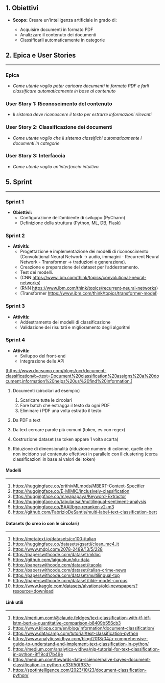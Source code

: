 ## 1. Obiettivi
- **Scopo:**
    Creare un'intelligenza artificiale in grado di:
    
    - Acquisire documenti in formato PDF
    - Analizzare il contenuto dei documenti
    - Classificarli automaticamente in categorie

## 2. Epica e User Stories
---
### Epica

- _Come utente voglio poter caricare documenti in formato PDF e farli classificare automaticamente in base al contenuto_

### User Story 1: Riconoscimento del contenuto

- _Il sistema deve riconoscere il testo per estrarre informazioni rilevanti_

### User Story 2: Classificazione dei documenti

- _Come utente voglio che il sistema classifichi automaticamente i documenti in categorie_

### User Story 3: Interfaccia

- _Come utente voglio un'interfaccia intuitiva_

## 5. Sprint
---
### Sprint 1

- **Obiettivi:**
    - Configurazione dell’ambiente di sviluppo (PyCharm)
    - Definizione della struttura (Python, ML, DB, Flask)

### Sprint 2

- **Attività:**
    - Progettazione e implementazione dei modelli di riconoscimento (Convolutional Neural Network -> audio, immagini - Recurrent Neural Network - Transformer -> traduzioni e generazione).
    - Creazione e preparazione del dataset per l’addestramento.
    - Test dei modelli.
    - (CNN https://www.ibm.com/think/topics/convolutional-neural-networks)
    - (RNN https://www.ibm.com/think/topics/recurrent-neural-networks)
    - (Transformer https://www.ibm.com/think/topics/transformer-model)

### Sprint 3

- **Attività:**
    - Addestramento dei modelli di classificazione
    - Validazione dei risultati e miglioramento degli algoritmi

### Sprint 4

- **Attività:**
    - Sviluppo del front-end
    - Integrazione delle API


[https://www.docsumo.com/blogs/ocr/document-classification#:~:text=Document%20classification%20assigns%20a%20document,information%20helps%20us%20find%20information.]

1. Documenti (circolari ad esempio)
	1. Scaricare tutte le circolari
	2. Fare batch che estragga il testo da ogni PDF
	3. Eliminare i PDF una volta estratto il testo

2. Da PDF a text
3. Da text cercare parole più comuni (token, es con regex)
4. Costruzione dataset (se token appare 1 volta scarta)
5. Riduzione di dimensionalità (riduzione numero di colonne, quelle che non incidono sul contenuto effettivo) in parallelo con il clustering (cerca classificazioni in base ai valori dei token)

#### Modelli
---
1. https://huggingface.co/prithivMLmods/MBERT-Context-Specifier
2. https://huggingface.co/E-MIMIC/inclusively-classification
3. https://huggingface.co/mayapapaya/Keyword-Extractor
4. https://huggingface.co/tabularisai/multilingual-sentiment-analysis
5. https://huggingface.co/BAAI/bge-reranker-v2-m3
6. https://github.com/FabrizioDeSantis/multi-label-text-classification-bert

#### Datasets (lo creo io con le circolari)
---
1. https://metatext.io/datasets/cc100-italian
2. https://huggingface.co/datasets/gsarti/clean_mc4_it
3. https://www.mdpi.com/2078-2489/13/5/228
4. https://paperswithcode.com/dataset/mldoc
5. https://github.com/laiguokun/xlu-data
6. https://paperswithcode.com/dataset/itacola
7. https://paperswithcode.com/dataset/italian-crime-news
8. https://paperswithcode.com/dataset/multilingual-top
9. https://paperswithcode.com/dataset/tilde-model-corpus
10. https://www.kaggle.com/datasets/alvations/old-newspapers?resource=download

#### Link utili
---
1. https://medium.com/@claude.feldges/text-classification-with-tf-idf-lstm-bert-a-quantitative-comparison-b8409b556cb3
2. https://www.klippa.com/en/blog/information/document-classification/
3. https://www.datacamp.com/tutorial/text-classification-python
4. https://www.analyticsvidhya.com/blog/2018/04/a-comprehensive-guide-to-understand-and-implement-text-classification-in-python/
5. https://medium.com/analytics-vidhya/nlp-tutorial-for-text-classification-in-python-8f19cd17b49e
6. https://medium.com/towards-data-science/naive-bayes-document-classification-in-python-e33ff50f937e
7. https://spotintelligence.com/2023/10/23/document-classification-python/
